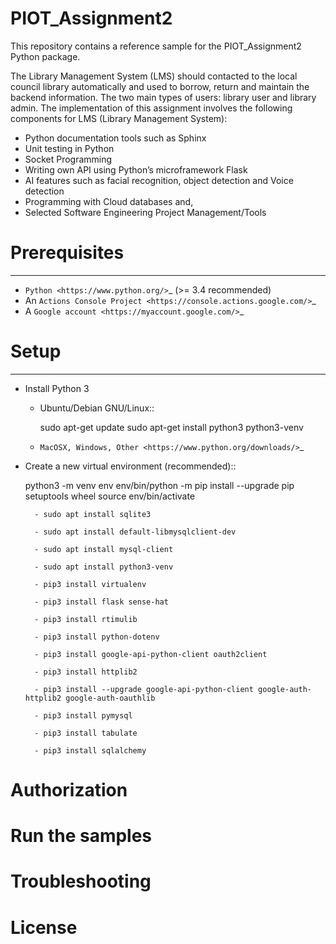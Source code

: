 # PIOT_Assignment2
This repository contains a reference sample for the PIOT_Assignment2 Python package.

The Library Management System (LMS)  should contacted to the local council library automatically and used to borrow, return and maintain the backend information. The two main types of users: library user and library admin.
The implementation of this assignment involves the following components for LMS (Library Management System):
- Python documentation tools such as Sphinx
- Unit testing in Python
- Socket Programming
- Writing own API using Python’s microframework Flask
- AI features such as facial recognition, object detection and Voice detection
- Programming with Cloud databases and,
- Selected Software Engineering Project Management/Tools


# Prerequisites
-------------

- `Python <https://www.python.org/>`_ (>= 3.4 recommended)
- An `Actions Console Project <https://console.actions.google.com/>`_
- A `Google account <https://myaccount.google.com/>`_

# Setup
-----

- Install Python 3

    - Ubuntu/Debian GNU/Linux::

        sudo apt-get update
        sudo apt-get install python3 python3-venv

    - `MacOSX, Windows, Other <https://www.python.org/downloads/>`_

- Create a new virtual environment (recommended)::

    python3 -m venv env
    env/bin/python -m pip install --upgrade pip setuptools wheel
    source env/bin/activate
    
    
        - sudo apt install sqlite3
    
        - sudo apt install default-libmysqlclient-dev 
    
        - sudo apt install mysql-client
    
        - sudo apt install python3-venv
    
        - pip3 install virtualenv
    
        - pip3 install flask sense-hat
    
        - pip3 install rtimulib
    
        - pip3 install python-dotenv
    
        - pip3 install google-api-python-client oauth2client 
    
        - pip3 install httplib2
    
        - pip3 install --upgrade google-api-python-client google-auth-httplib2 google-auth-oauthlib
    
        - pip3 install pymysql
    
        - pip3 install tabulate
    
        - pip3 install sqlalchemy


# Authorization

# Run the samples

# Troubleshooting

# License

